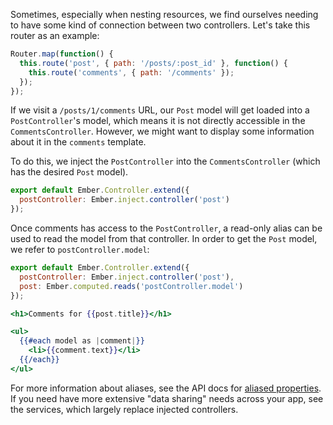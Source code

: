 Sometimes, especially when nesting resources, we find ourselves needing
to have some kind of connection between two controllers. Let's take this
router as an example:

```javascript {data-filename=app/router.js}
Router.map(function() {
  this.route('post', { path: '/posts/:post_id' }, function() {
    this.route('comments', { path: '/comments' });
  });
});
```

If we visit a `/posts/1/comments` URL, our `Post` model will get
loaded into a `PostController`'s model, which means it is not directly
accessible in the `CommentsController`. However, we might want to display
some information about it in the `comments` template.

To do this, we inject the `PostController` into the
`CommentsController` (which has the desired `Post` model).

```javascript {data-filename=app/controllers/comments.js}
export default Ember.Controller.extend({
  postController: Ember.inject.controller('post')
});
```

Once comments has access to the `PostController`, a read-only alias can be
used to read the model from that controller. In order to get the
`Post` model, we refer to `postController.model`:

```javascript {data-filename=app/controllers/comments.js}
export default Ember.Controller.extend({
  postController: Ember.inject.controller('post'),
  post: Ember.computed.reads('postController.model')
});
```

```handlebars {data-filename=app/templates/comments.hbs}
<h1>Comments for {{post.title}}</h1>

<ul>
  {{#each model as |comment|}}
    <li>{{comment.text}}</li>
  {{/each}}
</ul>
```

For more information about aliases, see the API docs for
[aliased properties](https://api.emberjs.com/#method_computed_alias). If you need have more extensive "data sharing" needs across your app, see the services, which largely replace injected controllers.
